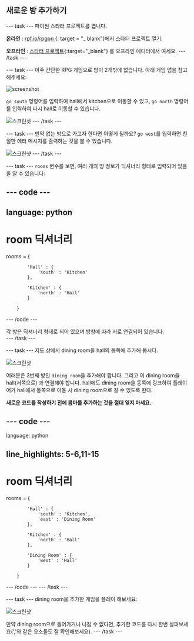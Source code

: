 ## 새로운 방 추가하기

\--- task \--- 파이썬 스타터 프로젝트를 엽니다.

**온라인** : [ rpf.io/rpgon ](http://rpf.io/rpgon) {: target = "_ blank"}에서 스타터 프로젝트 열기.

**오프라인** : [스타터 프로젝트](http://rpf.io/p/en/rpg-go){:target="_blank"} 를 오프라인 에디터에서 여세요. \--- /task \---

\--- task \--- 아주 간단한 RPG 게임으로 방이 2개밖에 없습니다. 아래 게임 맵을 참고해주세요:

![screenshot](images/rpg-map1.png)

`go south` 명령어를 입력하여 hall에서 kitchen으로 이동할 수 있고, `go north` 명령어를 입력하여 다시 hall로 이동할 수 있습니다.

![스크린샷](images/rpg-controls.png) \--- /task \---

\--- task \--- 만약 없는 방으로 가고자 한다면 어떻게 될까요? `go west`를 입력하면 친절한 에러 메시지를 출력하는 것을 볼 수 있습니다.

![스크린샷](images/rpg-error.png) \--- /task \---

\--- task \--- `rooms` 변수를 보면, 여러 개의 방 정보가 딕셔너리 형태로 입력되어 있음을 알 수 있습니다:

## \--- code \---

## language: python

# room 딕셔너리

rooms = {

            'Hall' : {
                'south' : 'Kitchen'
            },
    
            'Kitchen' : {
                'north' : 'Hall'
            }
    
        }
    

\--- /code \---

각 방은 딕셔너리 형태로 되어 있으며 방향에 따라 서로 연결되어 있습니다.   
\--- /task \---

\--- task \--- 지도 상에서 dining room을 hall의 동쪽에 추가해 봅시다.

![스크린샷](images/rpg-dining.png)

여러분은 3번째 방인 `dining room`을 추가해야 합니다. 그리고 이 dining room을 hall(서쪽으로) 과 연결해야 합니다. hall에도 dining room을 동쪽에 링크하여 플레이어가 hall에서 동쪽으로 이동 시 dining room으로 갈 수 있도록 한다.

**새로운 코드를 작성하기 전에 콤마를 추가하는 것을 절대 잊지 마세요.**

## \--- code \---

language: python

## line_highlights: 5-6,11-15

# room 딕셔너리

rooms = {

            'Hall' : {
                'south' : 'Kitchen',
                'east' : 'Dining Room'
            },
    
            'Kitchen' : {
                'north' : 'Hall'
            },
    
            'Dining Room' : {
                'west' : 'Hall'
            }
    
        }
    

\--- /code \--- \--- /task \---

\--- task \--- dining room을 추가한 게임을 플레이 해보세요:

![스크린샷](images/rpg-dining-test.png)

만약 dining room으로 들어가거나 나갈 수 없다면, 추가한 코드를 다시 한번 살펴보세요(','와 같은 요소들도 잘 확인해보세요). \--- /task \---